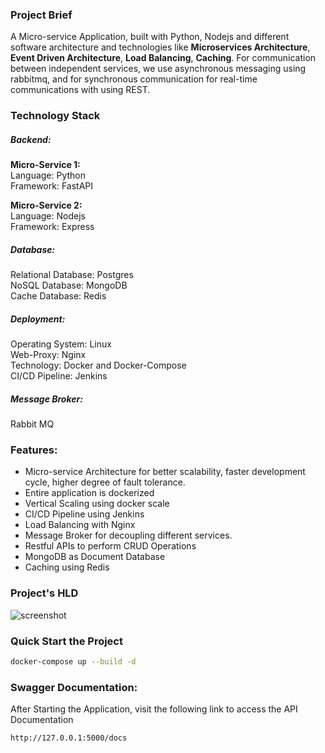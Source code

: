 ### Project Brief
A Micro-service Application, built with Python, Nodejs and different software architecture and technologies like **Microservices Architecture**, **Event Driven Architecture**, **Load Balancing**, **Caching**. For communication between independent services, we use asynchronous messaging using rabbitmq, and for synchronous communication for real-time communications with using REST.

### Technology Stack

##### *Backend:*

**Micro-Service 1:**<br/>
Language: Python<br/>
Framework: FastAPI<br/>

**Micro-Service 2:**<br/>
Language: Nodejs<br/>
Framework: Express<br/>

##### *Database:*
Relational Database: Postgres<br/>
NoSQL Database: MongoDB<br/>
Cache Database: Redis


##### *Deployment:*
Operating System: Linux<br/>
Web-Proxy: Nginx<br/>
Technology: Docker and Docker-Compose<br/>
CI/CD Pipeline: Jenkins

##### *Message Broker:*
Rabbit MQ

### Features:
- Micro-service Architecture for better scalability, faster development cycle, higher degree of fault tolerance.
- Entire application is dockerized
- Vertical Scaling using docker scale
- CI/CD Pipeline using Jenkins
- Load Balancing with Nginx
- Message Broker for decoupling different services.
- Restful APIs to perform CRUD Operations
- MongoDB as Document Database
- Caching using Redis

### Project's HLD
![screenshot](https://github.com/Kartikdudeja/microservice-application/blob/main/ProjectX-HLD(with%20grid).png)

### Quick Start the Project
``` bash
docker-compose up --build -d
```

### Swagger Documentation:
After Starting the Application, visit the following link to access the API Documentation
``` bash
http://127.0.0.1:5000/docs
```
